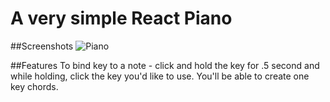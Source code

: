 # A very simple React Piano

##Screenshots
![Piano](https://raw.githubusercontent.com/DanielDeychakiwsky/Piano/master/screenshots/Screen%20Shot%202016-01-24%20at%204.55.51%20PM.png)

##Features
To bind key to a note - click and hold the key for .5 second and while holding, click the key you'd like to use. You'll be able to create one key chords.
